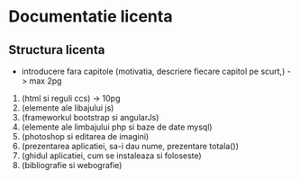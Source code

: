 # Documentatie licenta

## Structura licenta

* introducere fara capitole (motivatia, descriere fiecare capitol pe scurt,) -> max 2pg
 
 
1. (html si reguli ccs) -> 10pg  
2. (elemente ale libajului js) 
3. (frameworkul bootstrap si angularJs) 
4. (elemente ale limbajului php si baze de date mysql) 
5. (photoshop si editarea de imagini) 
6. (prezentarea aplicatiei, sa-i dau nume, prezentare totala()) 
7. (ghidul aplicatiei, cum se instaleaza si foloseste) 
8. (bibliografie si webografie)
